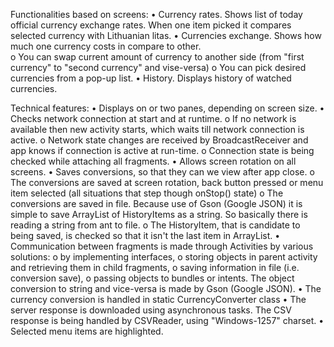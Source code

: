 Functionalities based on screens:
  •	Currency rates. Shows list of today official currency exchange rates.  When one item picked it compares selected currency with Lithuanian litas.
  •	Currencies exchange. Shows how much one currency costs in compare to other. 		
    o	You can swap current amount of currency to another side (from "first currency" to "second currency" and vise-versa) 
    o	You can pick desired currencies from a pop-up list.
  •	History. Displays history of watched currencies.

Technical features:
  •	Displays on or two panes, depending on screen size.
  •	Checks network connection at start and at runtime. 
    o	If no network is available then new activity starts, which waits till network connection is active. 
    o	Network state changes are received by BroadcastReceiver and app knows if connection is active at run-time. 
    o	Connection state is being checked while attaching all fragments.
  •	Allows screen rotation on all screens. 
  •	Saves conversions, so that they can we view after app close. 
    o	The conversions are saved at screen rotation, back button pressed or menu item selected (all situations that step though onStop() state)
    o	The conversions are saved in file. Because use of Gson (Google JSON) it is simple to save ArrayList of HistoryItems as a string. So basically there is reading a string from ant to file.
    o	The HistoryItem, that is candidate to being saved, is checked so that it isn't the last item in ArrayList.
  •	Communication between fragments is made through Activities by various solutions: 
    o	by implementing interfaces, 
    o	storing objects in parent activity and retrieving them in child fragments,
    o	saving information in file (i.e. conversion save),
    o	passing objects to bundles or intents. The object conversion to string and vice-versa is made by Gson (Google JSON).
  •	The currency conversion is handled in static CurrencyConverter class
  •	The server response is downloaded using asynchronous tasks. The CSV response is being handled by CSVReader, using "Windows-1257" charset.
  •	Selected menu items are highlighted.
  
